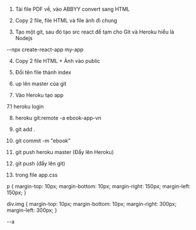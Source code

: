 1. Tải file PDF về, vào ABBYY convert sang HTML

2. Copy 2 file, file HTML và file ảnh đi chung

3. Tạo một git, sau đó tạo src react để tạm cho Git và Heroku hiểu là Nodejs

--npx create-react-app my-app

4. Copy 2 file HTML + Ảnh vào public

5. Đổi tên file thành index

6. up lên master của git

7. Vào Heroku tạo app

7.1 heroku login

8. heroku git:remote -a ebook-app-vn

9. git add .

10. git commit -m "ebook"

11. git push heroku master (Đẩy lên Heroku)

12. git push (đẩy lên git)

13. trong file app.css

p {
margin-top: 10px;
margin-bottom: 10px;
margin-right: 150px;
margin-left: 150px;
}

div.img
{
margin-top: 10px;
margin-bottom: 10px;
margin-right: 300px;
margin-left: 300px;
}

--a
